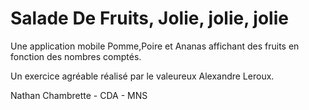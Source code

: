 # Salade De Fruits, Jolie, jolie, jolie

Une application mobile Pomme,Poire et Ananas affichant des fruits en fonction des nombres comptés.

Un exercice agréable réalisé par le valeureux Alexandre Leroux.

Nathan Chambrette - CDA - MNS
